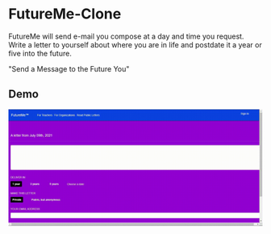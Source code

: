 # FutureMe-Clone


FutureMe will send e-mail you compose at a day and time you request. Write a letter to yourself about where you are in life and postdate it a year or five into the future.

"Send a Message to the Future You"

## Demo

<img src="./Images/FutureMe demo.gif" alt="demo video"/>

